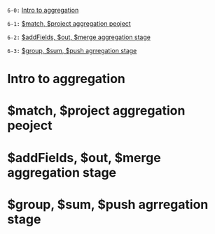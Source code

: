 `6-0:` [Intro to aggregation](#intro-to-aggregation)

`6-1:` [$match, $project aggregation peoject](#match-project-aggregation-peoject)

`6-2:` [$addFields, $out, $merge aggregation stage](#addfields-out-merge-aggregation-stage)

`6-3:` [$group, $sum, $push agrregation stage](#group-sum-push-agrregation-stage)

# Intro to aggregation

# $match, $project aggregation peoject

# $addFields, $out, $merge aggregation stage

# $group, $sum, $push agrregation stage
